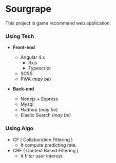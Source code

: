 # Sourgrape

This project is game recommand web application.

### Using Tech
- **Front-end**
  - Angular 4.x
    - Rxjs
    - Typescript
  - SCSS
  - PWA (*may be*)
  
- **Back-end**
  - Nodejs + Express
  - Mysql
  - Hadoop (*may be*)
  - Elastic Search (*may be*)
  
### Using Algo
- CF ( Collaboration Filtering )
  - It compute predicting rate.
- CBF ( Context Based Filtering )
  - It filter user interest.
